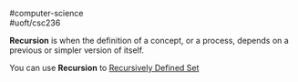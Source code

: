 #computer-science  
#uoft/csc236 

**Recursion** is when the definition of a concept, or a process, depends on a previous or simpler version of itself.

You can use **Recursion** to  [Recursively Defined Set](Recursively%20Defined%20Set.md) 